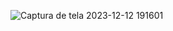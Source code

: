 ![Captura de tela 2023-12-12 191601](https://github.com/LeticiaDallosto/bhaskara-mathML/assets/133715459/d40b7a94-f2b3-4ece-afab-30506767676a)
